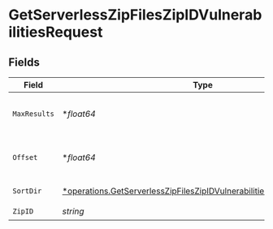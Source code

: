 # GetServerlessZipFilesZipIDVulnerabilitiesRequest


## Fields

| Field                                                                                                                                                           | Type                                                                                                                                                            | Required                                                                                                                                                        | Description                                                                                                                                                     |
| --------------------------------------------------------------------------------------------------------------------------------------------------------------- | --------------------------------------------------------------------------------------------------------------------------------------------------------------- | --------------------------------------------------------------------------------------------------------------------------------------------------------------- | --------------------------------------------------------------------------------------------------------------------------------------------------------------- |
| `MaxResults`                                                                                                                                                    | **float64*                                                                                                                                                      | :heavy_minus_sign:                                                                                                                                              | The number of entries to return (pagination)                                                                                                                    |
| `Offset`                                                                                                                                                        | **float64*                                                                                                                                                      | :heavy_minus_sign:                                                                                                                                              | Return entries from this offset (pagination)                                                                                                                    |
| `SortDir`                                                                                                                                                       | [*operations.GetServerlessZipFilesZipIDVulnerabilitiesQueryParamSortDir](../../models/operations/getserverlesszipfileszipidvulnerabilitiesqueryparamsortdir.md) | :heavy_minus_sign:                                                                                                                                              | sorting direction                                                                                                                                               |
| `ZipID`                                                                                                                                                         | *string*                                                                                                                                                        | :heavy_check_mark:                                                                                                                                              | N/A                                                                                                                                                             |